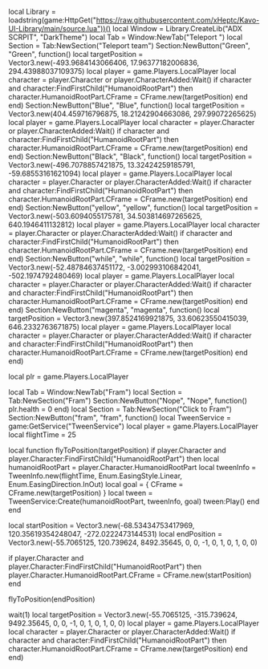 local Library = loadstring(game:HttpGet("https://raw.githubusercontent.com/xHeptc/Kavo-UI-Library/main/source.lua"))()
local Window = Library.CreateLib("ADX SCRPIT", "DarkTheme")
local Tab = Window:NewTab("Teleport ")
local Section = Tab:NewSection("Teleport team")
Section:NewButton("Green", "Green", function()
    local targetPosition = Vector3.new(-493.9684143066406, 17.96377182006836, 294.43988037109375)
local player = game.Players.LocalPlayer
local character = player.Character or player.CharacterAdded:Wait()
if character and character:FindFirstChild("HumanoidRootPart") then
    character.HumanoidRootPart.CFrame = CFrame.new(targetPosition)
end
end)
Section:NewButton("Blue", "Blue", function()
    local targetPosition = Vector3.new(404.459716796875, 18.21242904663086, 297.99072265625)
local player = game.Players.LocalPlayer
local character = player.Character or player.CharacterAdded:Wait()
if character and character:FindFirstChild("HumanoidRootPart") then
    character.HumanoidRootPart.CFrame = CFrame.new(targetPosition)
end
end)
Section:NewButton("Black", "Black", function()
    local targetPosition = Vector3.new(-496.7078857421875, 13.32424259185791, -59.68553161621094)
local player = game.Players.LocalPlayer
local character = player.Character or player.CharacterAdded:Wait()
if character and character:FindFirstChild("HumanoidRootPart") then
    character.HumanoidRootPart.CFrame = CFrame.new(targetPosition)
end
end)
Section:NewButton("yellow", "yellow", function()
    local targetPosition = Vector3.new(-503.6094055175781, 34.503814697265625, 640.1946411132812)
local player = game.Players.LocalPlayer
local character = player.Character or player.CharacterAdded:Wait()
if character and character:FindFirstChild("HumanoidRootPart") then
    character.HumanoidRootPart.CFrame = CFrame.new(targetPosition)
end
end)
Section:NewButton("while", "while", function()
    local targetPosition = Vector3.new(-52.48784637451172, -3.002993106842041, -502.1974792480469)
local player = game.Players.LocalPlayer
local character = player.Character or player.CharacterAdded:Wait()
if character and character:FindFirstChild("HumanoidRootPart") then
    character.HumanoidRootPart.CFrame = CFrame.new(targetPosition)
end
end)
Section:NewButton("magenta", "magenta", function()
    local targetPosition = Vector3.new(397.8524169921875, 33.60623550415039, 646.2332763671875)
local player = game.Players.LocalPlayer
local character = player.Character or player.CharacterAdded:Wait()
if character and character:FindFirstChild("HumanoidRootPart") then
    character.HumanoidRootPart.CFrame = CFrame.new(targetPosition)
end
end)

local plr = game.Players.LocalPlayer

local Tab = Window:NewTab("Fram")
local Section = Tab:NewSection("Fram")
Section:NewButton("Nope", "Nope", function()
    plr.health = 0
end)
local Section = Tab:NewSection("Click to Fram")
Section:NewButton("fram", "fram", function()
    local TweenService = game:GetService("TweenService")
local player = game.Players.LocalPlayer
local flightTime = 25

local function flyToPosition(targetPosition)
    if player.Character and player.Character:FindFirstChild("HumanoidRootPart") then
        local humanoidRootPart = player.Character.HumanoidRootPart
        local tweenInfo = TweenInfo.new(flightTime, Enum.EasingStyle.Linear, Enum.EasingDirection.InOut)
        local goal = { CFrame = CFrame.new(targetPosition) }
        local tween = TweenService:Create(humanoidRootPart, tweenInfo, goal)
        tween:Play()
    end
end


local startPosition = Vector3.new(-68.53434753417969, 120.35619354248047, -272.0222473144531)
local endPosition = Vector3.new(-55.7065125, 120.739624, 8492.35645, 0, 0, -1, 0, 1, 0, 1, 0, 0)

if player.Character and player.Character:FindFirstChild("HumanoidRootPart") then
    player.Character.HumanoidRootPart.CFrame = CFrame.new(startPosition)
end

flyToPosition(endPosition)

wait(1)
local targetPosition = Vector3.new(-55.7065125, -315.739624, 9492.35645, 0, 0, -1, 0, 1, 0, 1, 0, 0)
local player = game.Players.LocalPlayer
local character = player.Character or player.CharacterAdded:Wait()
if character and character:FindFirstChild("HumanoidRootPart") then
    character.HumanoidRootPart.CFrame = CFrame.new(targetPosition)
end
end)
